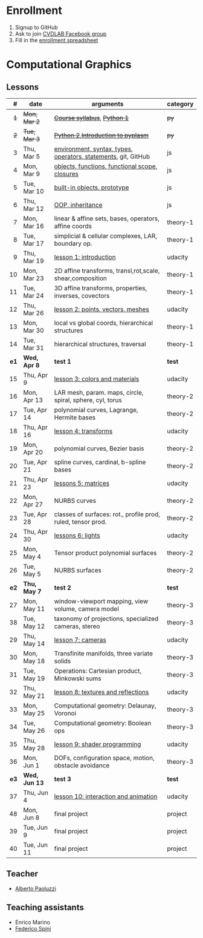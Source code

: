 # Enrollment

1. Signup to GitHub
2. Ask to join [CVDLAB Facebook group](https://www.facebook.com/groups/cvdlab/)
3. Fill in the [enrollment spreadsheet](https://docs.google.com/spreadsheets/d/1WYKBwIbqk1SF6MdTQ7HIauO457_MMWyekyD5CT5x48c/edit#gid=0)

# Computational Graphics

## Lessons

| # | date | arguments | category |
|--:|------|-----------|----------|
| ~~1~~ | ~~Mon, Mar 2~~ | [~~Course syllabus~~](lessons/2015-03-02/lecture-01a.pdf), [~~Python 1~~](lessons/2015-03-02/lecture-01a.pdf) | ~~py~~ |
| ~~2~~ | ~~Tue, Mar 3~~ | [~~Python 2~~](lessons/2015-03-03/lecture-02a.pdf),[~~Introduction to pyplasm~~](lessons/2015-03-03/lecture-02b.pdf) | ~~py~~ |
| 3 | Thu, Mar 5 | [environment, syntax, types, operators, statements](https://github.com/cvdlab-cg/lessons/tree/master/lessons/2015-03-05), git, GitHub | js |
| 4 | Mon, Mar 9 | [objects, functions, functional scope, closures](https://github.com/cvdlab-cg/lessons/tree/master/lessons/2015-03-09) | js |
| 5 | Tue, Mar 10 | [built-in objects, prototype](https://github.com/cvdlab-cg/lessons/tree/master/lessons/2015-03-10) | js |
| 6 | Thu, Mar 12 | [OOP, inheritance](https://github.com/cvdlab-cg/lessons/tree/master/lessons/2015-03-12) | js |
| 7 | Mon, Mar 16 | linear & affine sets, bases, operators, affine coords | theory-1 |
| 8 | Tue, Mar 17 | simplicial & cellular complexes, LAR, boundary op. | theory-1 |
| 9 | Thu, Mar 19 | [lesson 1: introduction](https://github.com/cvdlab-cg/lessons/tree/master/lessons/2015-03-19) | udacity |
| 10 | Mon, Mar 23 | 2D affine transforms, transl,rot,scale, shear,composition | theory-1 |
| 11 | Tue, Mar 24 | 3D affine transforms, properties, inverses, covectors | theory-1 |
| 12 | Thu, Mar 26 | [lesson 2: points, vectors, meshes](https://github.com/cvdlab-cg/lessons/tree/master/lessons/2015-03-26) | udacity |
| 13 | Mon, Mar 30 | local vs global coords, hierarchical structures | theory-1 |
| 14 | Tue, Mar 31 | hierarchical structures, traversal | theory-1
| **e1** | **Wed, Apr 8** | **test 1** | **test** |
| 15 | Thu, Apr 9 | [lesson 3: colors and materials](https://github.com/cvdlab-cg/lessons/tree/master/lessons/2015-04-09) | udacity |
| 16 | Mon, Apr 13 | LAR mesh, param. maps, circle, spiral, sphere, cyl, torus | theory-2 |
| 17 | Tue, Apr 14 | polynomial curves, Lagrange, Hermite bases | theory-2 |
| 18 | Thu, Apr 16 | [lesson 4: transforms](https://github.com/cvdlab-cg/lessons/tree/master/lessons/2015-04-16) | udacity |
| 19 | Mon, Apr 20 | polynomial curves, Bezier basis | theory-2 |
| 20 | Tue, Apr 21 | spline curves, cardinal, b-spline bases | theory-2 |
| 21 | Thu, Apr 23 | [lessons 5: matrices](https://github.com/cvdlab-cg/lessons/tree/master/lessons/2015-04-23) | udacity |
| 22 | Mon, Apr 27 | NURBS curves | theory-2 |
| 23 | Tue, Apr 28 | classes of surfaces: rot., profile prod, ruled, tensor prod. | theory-2 |
| 24 | Thu, Apr 30 | [lessons 6: lights](https://github.com/cvdlab-cg/lessons/tree/master/lessons/2015-04-30) | udacity |
| 25 | Mon, May 4 | Tensor product polynomial surfaces | theory-2 |
| 26 | Tue, May 5 | NURBS surfaces | theory-2 |
| **e2** | **Thu, May 7** | **test 2** | **test** |
| 27 | Mon, May 11 | window-viewport mapping, view volume, camera model | theory-3 |
| 38 | Tue, May 12 | taxonomy of projections, specialized cameras, stereo | theory-3 |
| 29 | Thu, May 14 | [lesson 7: cameras](https://github.com/cvdlab-cg/lessons/tree/master/lessons/2015-05-14) | udacity |
| 30 | Mon, May 18 | Transfinite manifolds, three variate solids | theory-3 |
| 31 | Tue, May 19 | Operations: Cartesian product, Minkowski sums | theory-3 |
| 32 | Thu, May 21 | [lesson 8: textures and reflections](https://github.com/cvdlab-cg/lessons/tree/master/lessons/2015-05-21) | udacity |
| 33 | Mon, May 25 | Computational geometry: Delaunay, Voronoi | theory-3 |
| 34 | Tue, May 26 | Computational geometry: Boolean ops | theory-3 |
| 35 | Thu, May 28 | [lesson 9: shader programming](https://github.com/cvdlab-cg/lessons/tree/master/lessons/2015-05-28) | udacity |
| 36 | Mon, Jun 1 | DOFs, configuration space, motion, obstacle avoidance | theory-3 |
| **e3** | **Wed, Jun 13** | **test 3** | **test** |
| 37 | Thu, Jun 4 | [lesson 10: interaction and animation](https://github.com/cvdlab-cg/lessons/tree/master/lessons/2015-06-04) | udacity |
| 48 | Mon, Jun 8 | final project | project |
| 39 | Tue, Jun 9 | final project | project |
| 40 | Tue, Jun 11 | final project | project |

## Teacher

- [Alberto Paoluzzi](http://paoluzzi.dia.uniroma3.it/)

## Teaching assistants

- Enrico Marino
- [Federico Spini](http://federicospini.com)
